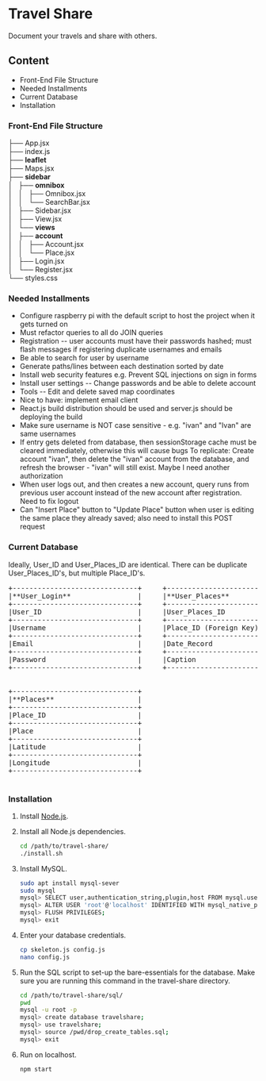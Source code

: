 # Travel Share

Document your travels and share with others.

## Content
* Front-End File Structure
* Needed Installments
* Current Database
* Installation

### Front-End File Structure
├── App.jsx<br/>
├── index.js<br/>
├── **leaflet**<br/>
├── Maps.jsx<br/>
├── **sidebar**<br/>
│   ├── **omnibox**<br/>
│   │   ├── Omnibox.jsx<br/>
│   │   └── SearchBar.jsx<br/>
│   ├── Sidebar.jsx<br/>
│   ├── View.jsx<br/>
│   └── **views**<br/>
│       ├── **account**<br/>
│       │   ├── Account.jsx<br/>
│       │   └── Place.jsx<br/>
│       ├── Login.jsx<br/>
│       └── Register.jsx<br/>
└── styles.css<br/>

### Needed Installments
* Configure raspberry pi with the default script to host the project
  when it gets turned on
* Must refactor queries to all do JOIN queries
* Registration -- user accounts must have their passwords hashed;
  must flash messages if registering duplicate usernames and emails
* Be able to search for user by username
* Generate paths/lines between each destination sorted by date
* Install web security features e.g. Prevent SQL injections on sign
  in forms
* Install user settings -- Change passwords and be able to delete
  account
* Tools -- Edit and delete saved map coordinates
* Nice to have: implement email client
* React.js build distribution should be used and server.js should be
  deploying the build
* Make sure username is NOT case sensitive - e.g. "ivan" and "Ivan"
  are same usernames
* If entry gets deleted from database, then sessionStorage cache
  must be cleared immediately, otherwise this will cause bugs
  To replicate: Create account "ivan", then delete the "ivan"
  account from the database, and refresh the browser - "ivan" will
  still exist. Maybe I need another authorization
* When user logs out, and then creates a new account, query runs
  from previous user account instead of the new account after
  registration. Need to fix logout
* Can "Insert Place" button to "Update Place" button when user is
  editing the same place they already saved; also need to install
  this POST request

### Current Database
Ideally, User_ID and User_Places_ID are identical.
There can be duplicate User_Places_ID's, but multiple Place_ID's.

<pre>
+------------------------------+     +------------------------------+
|**User_Login**                |     |**User_Places**               |
+------------------------------+     +------------------------------+
|User_ID                       |     |User_Places_ID                |
+------------------------------+     +------------------------------+
|Username                      |     |Place_ID (Foreign Key)        |
+------------------------------+     +------------------------------+
|Email                         |     |Date_Record                   |
+------------------------------+     +------------------------------+
|Password                      |     |Caption                       |
+------------------------------+     +------------------------------+


+------------------------------+
|**Places**                    |
+------------------------------+
|Place_ID                      |
+------------------------------+
|Place                         |
+------------------------------+
|Latitude                      |
+------------------------------+
|Longitude                     |
+------------------------------+

</pre>

### Installation
1. Install [Node.js](https://nodejs.org/en/download/).
2. Install all Node.js dependencies.
   ```bash
   cd /path/to/travel-share/
   ./install.sh
   ```
3. Install MySQL.
   ```bash
   sudo apt install mysql-sever
   sudo mysql
   mysql> SELECT user,authentication_string,plugin,host FROM mysql.user;
   mysql> ALTER USER 'root'@'localhost' IDENTIFIED WITH mysql_native_password BY 'password';
   mysql> FLUSH PRIVILEGES;
   mysql> exit
   ```

4. Enter your database credentials.
   ```bash
   cp skeleton.js config.js
   nano config.js
   ```

5. Run the SQL script to set-up the bare-essentials for the database. Make sure
   you are running this command in the travel-share directory.
   ```bash
   cd /path/to/travel-share/sql/
   pwd
   mysql -u root -p
   mysql> create database travelshare;
   mysql> use travelshare;
   mysql> source /pwd/drop_create_tables.sql;
   mysql> exit
   ```

6. Run on localhost.
   ```bash
   npm start
   ```